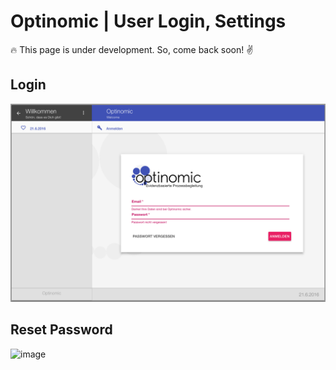 # Optinomic | User Login, Settings

:fire:  This page is under development.  So, come back soon! :v:  

## Login
![image](../../images/login_screen.png)

## Reset Password
![image](http://doc.optinomic.org/images/reset_password.png)
